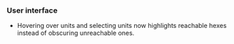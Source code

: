  ### User interface
   * Hovering over units and selecting units now highlights reachable hexes instead of obscuring unreachable ones.
